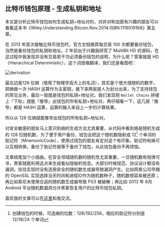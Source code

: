 ## 比特币钱包原理 - 生成私钥和地址

本文是分析比特币钱包如何生成私钥+地址对的，对非对称加密有兴趣的朋友可以看看这本书《Wiley.Understanding.Bitcoin.Nov.2014.ISBN.1119019168》第五章。

在 2013 年首次接触比特币钱包时，官方文档推荐每交易 100 次都要备份钱包，当然是备份钱包的私钥和地址。2 年前出于兴趣我研究了 MultiBit HD 的源码，在这过程中我发现并没有交易若干次必须备份钱包的说明，为什么呢？答案就是 HD（Hierarchical Deterministic），这个词很难翻译，我们还是看图吧：

![derivation](https://raw.githubusercontent.com/simon-liu/blockchain-consult/master/images/derivation.png)

最左边是128 位熵（借用了物理学高大上的名词），其实是个很大很随机的数字，把熵做一次 HASH 运算作为主密钥，接下来两层是人为划分出来，为了支持钱包的常见业务，最后一层就是钱包的私钥+地址对。我们发现把 `Wallet Chains` 拼接上『下标』就能『推导』出钱包的所有私钥+地址对，再仔细看一下，这几层『推导』都是 HASH 运算，运算的输入来自上一步的计算结果。

所以从 128 位熵就能推导出钱包的所有私钥+地址对。

对安全敏感的朋友马上意识到熵的生成方法尤其重要，从代码中看到熵是随机生成的 128 位随机数，为了便于用户备份，钱包会把这个随机数隐射成 12[^1] 个单词的助记符（MnemonicCode），使用过钱包的朋友肯定对这个有印象。助记符和熵可以互相转换，备份了助记符就等于备份了钱包，从此钱包备份不再烦恼。

文章结尾加个小插曲。在安全领域随机数的随机性尤其重要，一旦随机数有规律可寻，黑客就能利用这点来生成看似隐秘的信息。大部分时候规范、协议设计都没有漏洞，往往实现时没有选用安全的随机数生成器导致漏洞产生。比如网景公司早期的 OpenSSL 实现选择当天时间和进程ID作为随机数种子，随机数很容易被还原；再比如索尼未使用合适的随机数生成器导致 PS3 被破解；再比如 2013 年 8月 Android 平台随机数漏洞允许黑客恢复用户的比特币钱包私钥。

喜欢我的文章可以在[这里](https://github.com/simon-liu/blockchain-consult)和我交流。

[^1]: 创建钱包的时候，可选熵的位数：128/192/256，相应的助记符分别是 12/18/24 个单词